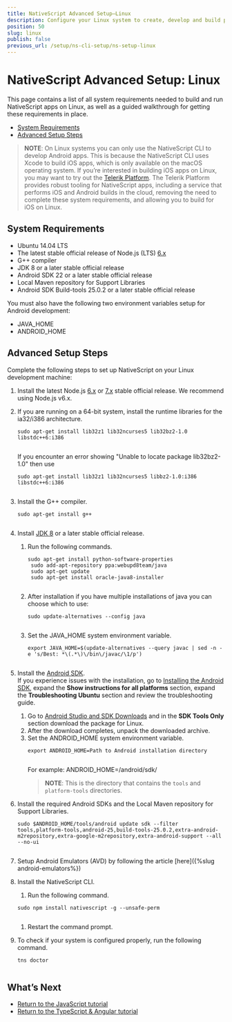 ```yaml
---
title: NativeScript Advanced Setup—Linux
description: Configure your Linux system to create, develop and build projects locally with NativeScript.
position: 50
slug: linux
publish: false
previous_url: /setup/ns-cli-setup/ns-setup-linux
---
```


# NativeScript Advanced Setup: Linux

This page contains a list of all system requirements needed to build and run NativeScript apps on Linux, as well as a guided walkthrough for getting these requirements in place.

* [System Requirements](#system-requirements)
* [Advanced Setup Steps](#advanced-setup-steps)

> **NOTE**: On Linux systems you can only use the NativeScript CLI to develop Android apps. This is because the NativeScript CLI uses Xcode to build iOS apps, which is only available on the macOS operating system. If you’re interested in building iOS apps on Linux, you may want to try out the [Telerik Platform](http://www.telerik.com/platform). The Telerik Platform provides robust tooling for NativeScript apps, including a service that performs iOS and Android builds in the cloud, removing the need to complete these system requirements, and allowing you to build for iOS on Linux.

## System Requirements

* Ubuntu 14.04 LTS
* The latest stable official release of Node.js (LTS) [6.x](https://nodejs.org/dist/latest-v6.x/) 
* G++ compiler
* JDK 8 or a later stable official release
* Android SDK 22 or a later stable official release
* Local Maven repository for Support Libraries
* Android SDK Build-tools 25.0.2 or a later stable official release

You must also have the following two environment variables setup for Android development:

* JAVA_HOME
* ANDROID_HOME

## Advanced Setup Steps

Complete the following steps to set up NativeScript on your Linux development machine:

1. Install the latest Node.js [6.x](https://nodejs.org/dist/latest-v6.x/) or [7.x](https://nodejs.org/dist/latest-v7.x/) stable official release. We recommend using Node.js v6.x.

1. If you are running on a 64-bit system, install the runtime libraries for the ia32/i386 architecture.

    <pre class="add-copy-button"><code class="language-terminal">sudo apt-get install lib32z1 lib32ncurses5 lib32bz2-1.0 libstdc++6:i386
    </code></pre>
    If you encounter an error showing "Unable to locate package lib32bz2-1.0" then use
    <pre class="add-copy-button"><code class="language-terminal">sudo apt-get install lib32z1 lib32ncurses5 libbz2-1.0:i386 libstdc++6:i386
    </code></pre>

1. Install the G++ compiler.

    <pre class="add-copy-button"><code class="language-terminal">sudo apt-get install g++
    </code></pre>

1. Install [JDK 8](http://www.oracle.com/technetwork/java/javase/downloads/index.html) or a later stable official release.
    1. Run the following commands.

        <pre class="add-copy-button"><code class="language-terminal">sudo apt-get install python-software-properties
        sudo add-apt-repository ppa:webupd8team/java
        sudo apt-get update
        sudo apt-get install oracle-java8-installer
        </code></pre>

    1. After installation if you have multiple installations of java you can choose which to use:

        <pre class="add-copy-button"><code class="language-terminal">sudo update-alternatives --config java
        </code></pre>

    1. Set the JAVA_HOME system environment variable.

        <pre class="add-copy-button"><code class="language-terminal">export JAVA_HOME=$(update-alternatives --query javac | sed -n -e 's/Best: *\(.*\)\/bin\/javac/\1/p')
        </code></pre>

1. Install the [Android SDK](http://developer.android.com/sdk/index.html).<br/>If you experience issues with the installation, go to [Installing the Android SDK](https://developer.android.com/sdk/installing/index.html?pkg=tools), expand the **Show instructions for all platforms** section, expand the **Troubleshooting Ubuntu** section and review the troubleshooting guide.
    1. Go to [Android Studio and SDK Downloads](https://developer.android.com/sdk/index.html#Other) and in the **SDK Tools Only** section download the package for Linux.
    1. After the download completes, unpack the downloaded archive.
    1. Set the ANDROID_HOME system environment variable.
        <pre><code class="language-terminal">export ANDROID_HOME=Path to Android installation directory
        </code></pre>
        For example: ANDROID_HOME=/android/sdk/
        <blockquote><b>NOTE</b>: This is the directory that contains the <code>tools</code> and <code>platform-tools</code> directories.</blockquote>

1. Install the required Android SDKs and the Local Maven repository for Support Libraries.

    <pre class="add-copy-button"><code class="language-terminal">sudo $ANDROID_HOME/tools/android update sdk --filter tools,platform-tools,android-25,build-tools-25.0.2,extra-android-m2repository,extra-google-m2repository,extra-android-support --all --no-ui
    </code></pre>

1. Setup Android Emulators (AVD) by following the article [here]({%slug android-emulators%})

1. Install the NativeScript CLI.
    1. Run the following command.

    <pre class="add-copy-button"><code class="language-terminal">sudo npm install nativescript -g --unsafe-perm
    </code></pre>

    1. Restart the command prompt.

1. To check if your system is configured properly, run the following command.

    <pre class="add-copy-button"><code class="language-terminal">tns doctor
    </code></pre>

## What’s Next

* [Return to the JavaScript tutorial](http://docs.nativescript.org/tutorial/chapter-1#11-install-nativescript-and-configure-your-environment)
* [Return to the TypeScript & Angular tutorial](http://docs.nativescript.org/angular/tutorial/ng-chapter-1#11-install-nativescript-and-configure-your-environment)

